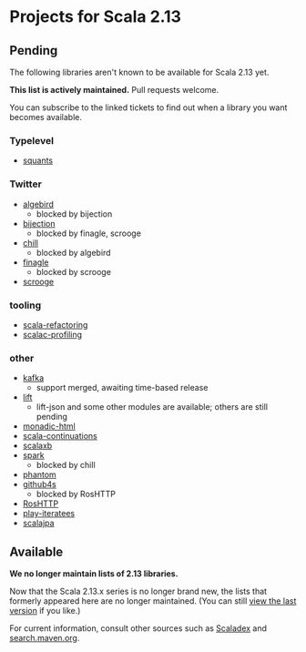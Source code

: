 # Projects for Scala 2.13

## Pending

The following libraries aren't known to be available for Scala 2.13 yet.

**This list is actively maintained.**  Pull requests welcome.

You can subscribe to the linked tickets to find out when a library you want becomes available.

### Typelevel

* [squants](https://github.com/typelevel/squants/issues/344)

### Twitter

* [algebird](https://github.com/twitter/algebird/issues/671)
  * blocked by bijection
* [bijection](https://github.com/twitter/bijection/issues/285)
  * blocked by finagle, scrooge
* [chill](https://github.com/twitter/chill/issues/316)
  * blocked by algebird
* [finagle](https://github.com/twitter/finagle/issues/771)
  * blocked by scrooge
* [scrooge](https://github.com/twitter/scrooge/issues/308)

### tooling

* [scala-refactoring](https://github.com/scala-ide/scala-refactoring/issues/202)
* [scalac-profiling](https://github.com/scalacenter/scalac-profiling/issues/30)

### other

* [kafka](https://github.com/apache/kafka/pull/6989)
  * support merged, awaiting time-based release
* [lift](https://github.com/lift/framework/pull/1962)
  * lift-json and some other modules are available; others are still pending
* [monadic-html](https://github.com/OlivierBlanvillain/monadic-html/issues/109)
* [scala-continuations](https://github.com/scala/scala-continuations/issues/37)
* [scalaxb](https://github.com/eed3si9n/scalaxb/pull/514)
* [spark](https://issues.apache.org/jira/browse/SPARK-25075)
  * blocked by chill
* [phantom](https://github.com/outworkers/phantom/issues/901)
* [github4s](https://github.com/47deg/github4s/issues/261)
  * blocked by RosHTTP
* [RosHTTP](https://github.com/hmil/RosHTTP/pull/88)
* [play-iteratees](https://github.com/playframework/play-iteratees/issues/16)
* [scalajpa](https://github.com/dchenbecker/scalajpa/issues/10)

## Available

**We no longer maintain lists of 2.13 libraries.**

Now that the Scala 2.13.x series is no longer brand new, the lists that formerly appeared here are no longer maintained. (You can still [view the last version](https://github.com/scala/make-release-notes/blob/2871718a2a650a0585e8f34225d454c3d305f4f8/projects-2.13.md) if you like.)

For current information, consult other sources such as [Scaladex](https://index.scala-lang.org) and [search.maven.org](https://search.maven.org).
